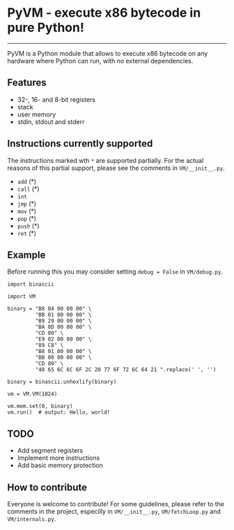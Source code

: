 # PyVM - execute x86 bytecode in pure Python!

------------------

PyVM is a Python module that allows to execute x86 bytecode on any hardware where Python can run, with no external dependencies.

## Features

* 32-, 16- and 8-bit registers
* stack
* user memory
* stdin, stdout and stderr

## Instructions currently supported

The instructions  marked wth `*` are supported partially. For the actual reasons of this partial support, please see the comments in `VM/__init__.py`.

* `add` (*)
* `call` (*)
* `int`
* `jmp` (*)
* `mov` (*)
* `pop` (*)
* `push` (*)
* `ret` (*)

## Example

Before running this you may consider setting `debug = False` in `VM/debug.py`.

	import binascii

	import VM

	binary = "B8 04 00 00 00" \
             "BB 01 00 00 00" \
             "B9 29 00 00 00" \
             "BA 0D 00 00 00" \
             "CD 80" \
             "E9 02 00 00 00" \
             "89 C8" \
             "B8 01 00 00 00" \
             "BB 00 00 00 00" \
             "CD 80" \
             "48 65 6C 6C 6F 2C 20 77 6F 72 6C 64 21 ".replace(' ', '')

    binary = binascii.unhexlify(binary)

    vm = VM.VM(1024)

    vm.mem.set(0, binary)
    vm.run()  # output: Hello, world!

## TODO

* Add segment registers
* Implement more instructions
* Add basic memory protection

## How to contribute

Everyone is welcome to contribute! For some guidelines, please refer to the comments in the project, especilly in `VM/__init__.py`, `VM/fetchLoop.py` and `VM/internals.py`.